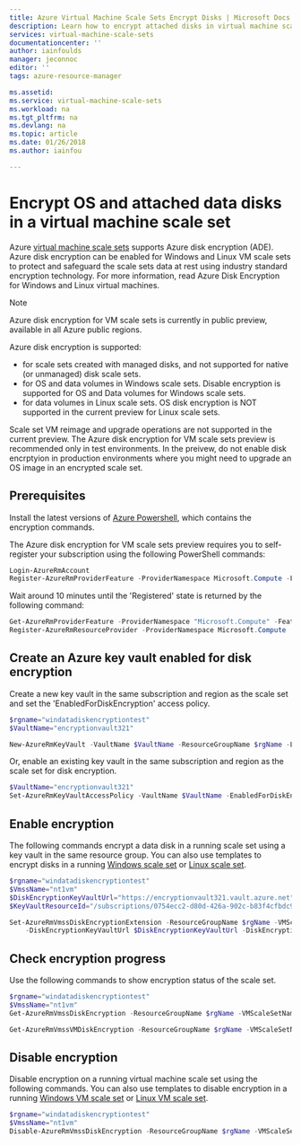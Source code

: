 ```yaml
---
title: Azure Virtual Machine Scale Sets Encrypt Disks | Microsoft Docs
description: Learn how to encrypt attached disks in virtual machine scale sets.
services: virtual-machine-scale-sets
documentationcenter: ''
author: iainfoulds
manager: jeconnoc
editor: ''
tags: azure-resource-manager

ms.assetid: 
ms.service: virtual-machine-scale-sets
ms.workload: na
ms.tgt_pltfrm: na
ms.devlang: na
ms.topic: article
ms.date: 01/26/2018
ms.author: iainfou

---
```

# Encrypt OS and attached data disks in a virtual machine scale set
Azure [virtual machine scale sets](/azure/virtual-machine-scale-sets/) supports Azure disk encryption (ADE).  Azure disk encryption can be enabled for Windows and Linux VM scale sets to protect and safeguard the scale sets data at rest using industry standard encryption technology. For more information, read Azure Disk Encryption for Windows and Linux virtual machines.

> [!NOTE]
>  Azure disk encryption for VM scale sets is currently in public preview, available in all Azure public regions.

Azure disk encryption is supported:
- for scale sets created with managed disks, and not supported for native (or unmanaged) disk scale sets.
- for OS and data volumes in Windows scale sets. Disable encryption is supported for OS and Data volumes for Windows scale sets.
- for data volumes in Linux scale sets. OS disk encryption is NOT supported in the current preview for Linux scale sets.

Scale set VM reimage and upgrade operations are not supported in the current preview. The Azure disk encryption for VM scale sets preview is recommended only in test environments. In the preivew, do not enable disk encrptyion in production environments where you might need to upgrade an OS image in an encrypted scale set.

## Prerequisites
Install the latest versions of [Azure Powershell](https://github.com/Azure/azure-powershell/releases), which contains the encryption commands.

The Azure disk encryption for VM scale sets preview requires you to self-register your subscription using the following PowerShell commands: 

```powershell
Login-AzureRmAccount
Register-AzureRmProviderFeature -ProviderNamespace Microsoft.Compute -FeatureName "UnifiedDiskEncryption"
```

Wait around 10 minutes until the 'Registered' state is returned by the following command: 

```powershell
Get-AzureRmProviderFeature -ProviderNamespace "Microsoft.Compute" -FeatureName "UnifiedDiskEncryption"
Register-AzureRmResourceProvider -ProviderNamespace Microsoft.Compute
```

## Create an Azure key vault enabled for disk encryption
Create a new key vault in the same subscription and region as the scale set and set the 'EnabledForDiskEncryption' access policy.

```powershell
$rgname="windatadiskencryptiontest"
$VaultName="encryptionvault321"

New-AzureRmKeyVault -VaultName $VaultName -ResourceGroupName $rgName -Location southcentralus -EnabledForDiskEncryption
``` 

Or, enable an existing key vault in the same subscription and region as the scale set for disk encryption.

```powershell
$VaultName="encryptionvault321"
Set-AzureRmKeyVaultAccessPolicy -VaultName $VaultName -EnabledForDiskEncryption
```

## Enable encryption
The following commands encrypt a data disk in a running scale set using a key vault in the same resource group. You can also use templates to encrypt disks in a running [Windows scale set](https://github.com/Azure/azure-quickstart-templates/tree/master/201-encrypt-vmss-windows-jumpbox) or [Linux scale set](https://github.com/Azure/azure-quickstart-templates/tree/master/201-encrypt-vmss-linux-jumpbox).


```powershell
$rgname="windatadiskencryptiontest"
$VmssName="nt1vm"
$DiskEncryptionKeyVaultUrl="https://encryptionvault321.vault.azure.net"
$KeyVaultResourceId="/subscriptions/0754ecc2-d80d-426a-902c-b83f4cfbdc95/resourceGroups/windatadiskencryptiontest/providers/Microsoft.KeyVault/vaults/encryptionvault321"

Set-AzureRmVmssDiskEncryptionExtension -ResourceGroupName $rgName -VMScaleSetName $VmssName `
    -DiskEncryptionKeyVaultUrl $DiskEncryptionKeyVaultUrl -DiskEncryptionKeyVaultId $KeyVaultResourceId –VolumeType Data
```

## Check encryption progress
Use the following commands to show encryption status of the scale set.

```powershell
$rgname="windatadiskencryptiontest"
$VmssName="nt1vm"
Get-AzureRmVmssDiskEncryption -ResourceGroupName $rgName -VMScaleSetName $VmssName

Get-AzureRmVmssVMDiskEncryption -ResourceGroupName $rgName -VMScaleSetName $VmssName -InstanceId "4"
```

## Disable encryption
Disable encryption on a running virtual machine scale set using the following commands. You can also use templates to disable encryption in a running [Windows VM scale set](https://github.com/Azure/azure-quickstart-templates/tree/master/201-decrypt-vmss-windows) or [Linux VM scale set](https://github.com/Azure/azure-quickstart-templates/tree/master/201-decrypt-vmss-linux).

```powershell
$rgname="windatadiskencryptiontest"
$VmssName="nt1vm"
Disable-AzureRmVmssDiskEncryption -ResourceGroupName $rgName -VMScaleSetName $VmssName
```
